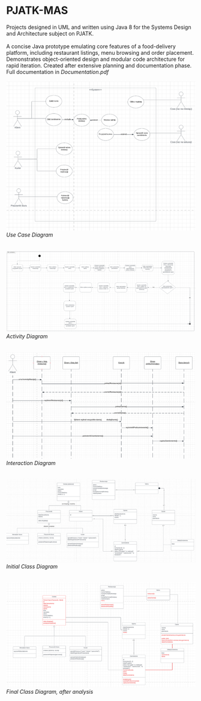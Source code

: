 # PJATK-MAS
Projects designed in UML and written using Java 8 for the Systems Design and Architecture subject on PJATK.
\
\
A concise Java prototype emulating core features of a food-delivery platform, including restaurant listings, menu browsing and order placement. Demonstrates object-oriented design and modular code architecture for rapid iteration. Created after extensive planning and documentation phase.
\
Full documentation in _Documentation.pdf_
\
\
![](https://github.com/TadeuszZamachowski/PJATK-MAS/blob/main/UseCase.png)  
*Use Case Diagram*  
\
\
![](https://github.com/TadeuszZamachowski/PJATK-MAS/blob/main/Activity.png)  
*Activity Diagram*  
\
\
![](https://github.com/TadeuszZamachowski/PJATK-MAS/blob/main/Interaction.png)  
*Interaction Diagram*  
\
\
![](https://github.com/TadeuszZamachowski/PJATK-MAS/blob/main/Class.png)  
*Initial Class Diagram*  
\
\
![](https://github.com/TadeuszZamachowski/PJATK-MAS/blob/main/FinalClass.png)  
*Final Class Diagram, after analysis*  
